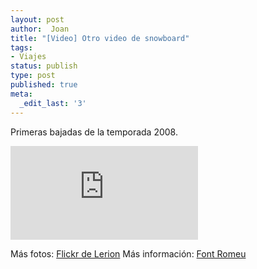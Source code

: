 ```yaml
---
layout: post
author:  Joan
title: "[Video] Otro video de snowboard"
tags:
- Viajes
status: publish
type: post
published: true
meta:
  _edit_last: '3'
---
```

Primeras bajadas de la temporada 2008.

<iframe src="http://player.vimeo.com/video/640122?title=0&amp;byline=0&amp;color=679AF1&amp;portrait=0" frameborder="0"></iframe>

Más fotos: <a href="http://www.flickr.com/photos/lerion/">Flickr de Lerion</a>
Más información: <a href="http://www.lespyrenees.net/fr/station,16,Font-Romeu-Pyrenees-2000.html">Font Romeu</a>
